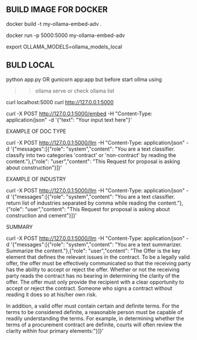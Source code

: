 
## BUILD IMAGE FOR DOCKER

docker build -t my-ollama-embed-adv . 

docker run -p 5000:5000 my-ollama-embed-adv


export OLLAMA_MODELS=ollama_models_local

## BULD LOCAL

python app.py
OR
gunicorn app:app
but before start ollma using 
>> ollama serve
or check 
>> ollama list


curl localhost:5000
curl http://127.0.0.1:5000

curl -X POST http://127.0.0.1:5000/embed -H "Content-Type: application/json" -d '{"text": "Your input text here"}'

EXAMPLE OF DOC TYPE

curl -X POST http://127.0.0.1:5000/llm -H "Content-Type: application/json" -d '{"messages":[{"role": "system","content": "You are a text classifier. classify into two categories 'contract' or 'non-contract' by reading the content."},{"role": "user","content": "This Request for proposal is asking about construction"}]}'

EXAMPLE OF INDUSTRY

curl -X POST http://127.0.0.1:5000/llm -H "Content-Type: application/json" -d '{"messages":[{"role": "system","content": "You are a text classifier. return list of industries separated by comma while reading the content."},{"role": "user","content": "This Request for proposal is asking about construction and cement"}]}'

SUMMARY

curl -X POST http://127.0.0.1:5000/llm -H "Content-Type: application/json" -d '{"messages":[{"role": "system","content": "You are a text summarizer. Summarize the content."},{"role": "user","content": "The Offer is the key element that defines the relevant issues in the contract. To be a legally valid offer, the offer must be effectively communicated so that the receiving party has the ability to accept or reject the offer. Whether or not the receiving party reads the contract has no bearing in determining the clarity of the offer. The offer must only provide the recipient with a clear opportunity to accept or reject the contract. Someone who signs a contract without reading it does so at his/her own risk.

In addition, a valid offer must contain certain and definite terms. For the terms to be considered definite, a reasonable person must be capable of readily understanding the terms. For example, in determining whether the terms of a procurement contract are definite, courts will often review the clarity within four primary elements:"}]}'